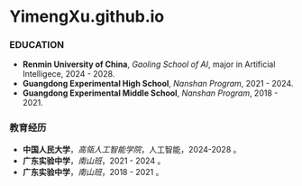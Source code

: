 # YimengXu.github.io

### EDUCATION
- **Renmin University of China**, *Gaoling School of AI*, major in Artificial Intelligece, 2024 - 2028.
- **Guangdong Experimental High School**, *Nanshan Program*, 2021 - 2024.
- **Guangdong Experimental Middle School**, *Nanshan Program*, 2018 - 2021.

### 教育经历
- **中国人民大学**，*高瓴人工智能学院*，人工智能，2024-2028 。
- **广东实验中学**，*南山班*，2021 - 2024 。
- **广东实验中学**，*南山班*，2018 - 2021 。
